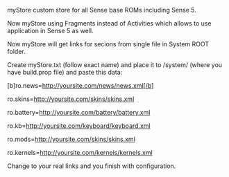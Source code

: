 myStore custom store for all Sense base ROMs including Sense 5. 

Now myStore using Fragments instead of Activities which allows to use application in Sense 5 as well. 

Now myStore will get links for secions from single file in System ROOT folder. 

Create myStore.txt (follow exact name) and place it to /system/ (where you have build.prop file) and paste this data:

[b]ro.news=http://yoursite.com/news/news.xml[/b]

ro.skins=http://yoursite.com/skins/skins.xml

ro.battery=http://yoursite.com/battery/battery.xml

ro.kb=http://yoursite.com/keyboard/keyboard.xml

ro.mods=http://yoursite.com/skins/skins.xml

ro.kernels=http://yoursite.com/kernels/kernels.xml


Change to your real links and you finish with configuration. 

